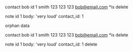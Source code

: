 
contact
  bob id 1 smith 123 123 123 bob@email.com *is delete

  note
  id 1 body: 'very loud' contact_id: 1

orphan data


contact
  bob id 1 smith 123 123 123 bob@email.com *is delete

  note
  id 1 body: 'very loud' contact_id: 1 delete


